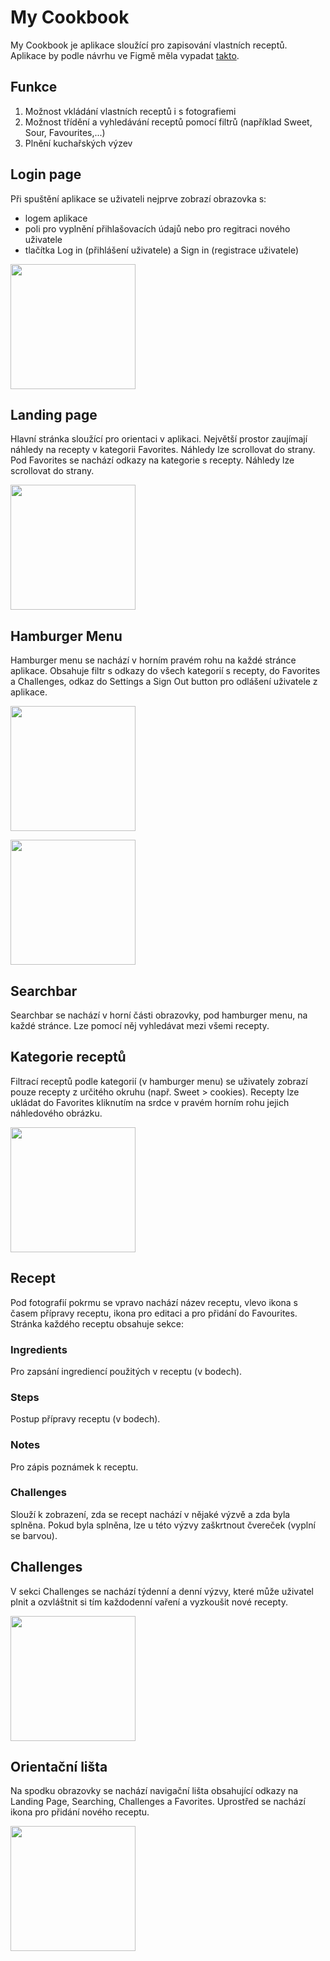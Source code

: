 ﻿# My Cookbook 
My Cookbook je aplikace sloužící pro zapisování vlastních receptů.</br>
Aplikace by podle návrhu ve Figmě měla vypadat <a href="https://www.figma.com/embed?embed_host=share&url=https%3A%2F%2Fwww.figma.com%2Ffile%2F14vbXilS1z5cxwfjdUWla9%2FUntitled%3Fnode-id%3D0%253A1%26t%3DLYRf8cSZyKihxrol-1">takto</a>.
## Funkce
1. Možnost vkládání vlastních receptů i s fotografiemi
2. Možnost třídění a vyhledávání receptů pomocí filtrů (například Sweet, Sour, Favourites,...)
3. Plnění kuchařských výzev
## Login page
Při spuštění aplikace se uživateli nejprve zobrazí obrazovka s:
* logem aplikace
* poli pro vyplnění přihlašovacích údajů nebo pro regitraci nového uživatele
* tlačítka Log in (přihlášení uživatele) a Sign in (registrace uživatele)
<p align="left">
<img src="https://github.com/pslib-cz/2022l4web-app-mockup-SabinaPikorova/blob/b411020d80bde3808c820ce94a525c07e2714939/Login_page.png" width="200">
</p>

## Landing page
Hlavní stránka sloužící pro orientaci v aplikaci.
Největší prostor zaujímají náhledy na recepty v kategorii Favorites. Náhledy lze scrollovat do strany. 
Pod Favorites se nachází odkazy na kategorie s recepty. Náhledy lze scrollovat do strany.
<p align="left">
<img src="https://github.com/pslib-cz/2022l4web-app-mockup-SabinaPikorova/blob/b411020d80bde3808c820ce94a525c07e2714939/Landing_page.png" width="200">
</p>

## Hamburger Menu
Hamburger menu se nachází v horním pravém rohu na každé stránce aplikace.
Obsahuje filtr s odkazy do všech kategorií s recepty, do Favorites a Challenges, odkaz do Settings a Sign Out button pro odlášení uživatele z aplikace.
<p align="left">
<img src="https://github.com/pslib-cz/2022l4web-app-mockup-SabinaPikorova/blob/faefd2b2ce5a0f39b95388d2cafdc0d4c540d622/Hamburger.png" width="200">
</p>

<p align="left">
<img src="https://github.com/pslib-cz/2022l4web-app-mockup-SabinaPikorova/blob/56314f6a3bf5a9f60a8d82af9ba6456b66f1e2be/Hamburger-menu.png" width="200">
</p>

## Searchbar 
Searchbar se nachází v horní části obrazovky, pod hamburger menu, na každé stránce. Lze pomocí něj vyhledávat mezi všemi recepty.
## Kategorie receptů
Filtrací receptů podle kategorií (v hamburger menu) se uživately zobrazí pouze recepty z určitého okruhu (např. Sweet > cookies).
Recepty lze ukládat do Favorites kliknutím na srdce v pravém horním rohu jejich náhledového obrázku.
<p align="left">
<img src="https://github.com/pslib-cz/2022l4web-app-mockup-SabinaPikorova/blob/b411020d80bde3808c820ce94a525c07e2714939/Recipe_category.png" width="200">
</p>

## Recept
Pod fotografií pokrmu se vpravo nachází název receptu, vlevo ikona s časem přípravy receptu, ikona pro editaci a pro přidání do Favourites.
Stránka každého receptu obsahuje sekce:
### Ingredients
Pro zapsání ingrediencí použitých v receptu (v bodech).
### Steps
Postup přípravy receptu (v bodech).
### Notes
Pro zápis poznámek k receptu.
### Challenges
Slouží k zobrazení, zda se recept nachází v nějaké výzvě a zda byla splněna. Pokud byla splněna, lze u této výzvy zaškrtnout čvereček (vyplní se barvou).
## Challenges
V sekci Challenges se nachází týdenní a denní výzvy, které může uživatel plnit a ozvláštnit si tím každodenní vaření a vyzkoušit nové recepty.
<p align="left">
<img src="https://github.com/pslib-cz/2022l4web-app-mockup-SabinaPikorova/blob/b411020d80bde3808c820ce94a525c07e2714939/Challenges.png" width="200">
</p>

## Orientační lišta
Na spodku obrazovky se nachází navigační lišta obsahující odkazy na Landing Page, Searching, Challenges a Favorites. Uprostřed se nachází ikona pro přidání nového receptu.
<p align="left">
<img src="https://github.com/pslib-cz/2022l4web-app-mockup-SabinaPikorova/blob/4fbf94f03d65867fc00b0ade6f51e32e48a8b551/Navigation_panel.png" width="200">
</p>
